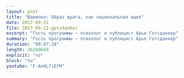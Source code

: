 ```yaml
---
layout: post
title: "Вавилон: Образ врага, как национальная идея"
date: 2017-09-21
file: 2017-09-21-gotsdanker
excerpt: "Гость программы — психолог и публицист Арье Готсданкер"
summary: "Гость программы — психолог и публицист Арье Готсданкер"
duration: "00:47:28"
length: 26260660
explicit: "no"
block: "no"
youtube: "F-AnHL7iEfM"
---
```

